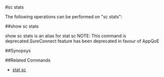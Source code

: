 #sc stats

The following operations can be performed on "sc stats":


##show sc stats

show sc stats is an alias for stat sc NOTE: This command is deprecated.SureConnect feature has been deprecated in favour of AppQoE


##Synopsys




##Related Commands

<ul><li><a href="../../..//">stat sc</a></li></ul>



